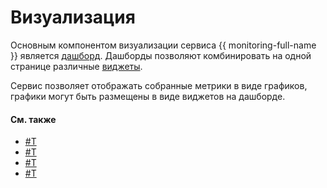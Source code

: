 # Визуализация
Основным компонентом визуализации сервиса {{ monitoring-full-name }} является [дашборд](dashboard.md). Дашборды позволяют комбинировать на одной странице различные [виджеты](widget.md).

Сервис позволяет отображать собранные метрики в виде графиков, графики могут быть размещены в виде виджетов на дашборде.

#### См. также
- [#T](../../operations/dashboard/create.md)
- [#T](../../operations/dashboard/copy.md)
- [#T](../../operations/dashboard/add-widget.md)
- [#T](../../operations/chart/create.md)
